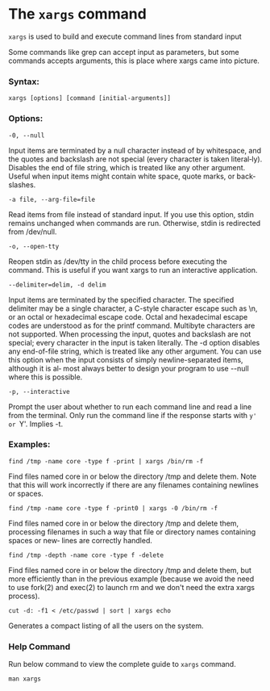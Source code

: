 # The `xargs` command

`xargs` is used to build and execute command lines from standard input


Some commands like grep can accept input as parameters, but some commands accepts arguments, this is place where xargs came into picture.
### Syntax:

```
xargs [options] [command [initial-arguments]]
```

### Options: 

```
-0, --null
```

Input  items  are terminated by a null character instead of by whitespace, and the quotes and backslash are not special (every character is taken literal‐ly).  Disables the end of file string, which is treated like any other argument.  Useful when input items might contain white space, quote marks, or back‐slashes. 


```
-a file, --arg-file=file
```

Read  items  from  file instead of standard input.  If you use this option, stdin remains unchanged when commands are run.  Otherwise, stdin is redirected
from /dev/null.


```
-o, --open-tty
```

Reopen stdin as /dev/tty in the child process before executing the command.  This is useful if you want xargs to run an interactive application.


```
--delimiter=delim, -d delim
```

Input items are terminated by the specified character.  The specified delimiter may be a single character, a C-style character escape such as  \n,  or  an
octal  or hexadecimal escape code.  Octal and hexadecimal escape codes are understood as for the printf command.   Multibyte characters are not supported.
When processing the input, quotes and backslash are not special; every character in the input is taken literally.  The -d option disables any  end-of-file
string,  which  is treated like any other argument.  You can use this option when the input consists of simply newline-separated items, although it is al‐
most always better to design your program to use --null where this is possible.

```
-p, --interactive
```

Prompt  the  user  about whether to run each command line and read a line from the terminal.  Only run the command line if the response starts with `y' or
`Y'.  Implies -t.


### Examples:


 ```
 find /tmp -name core -type f -print | xargs /bin/rm -f
 ```
Find files named core in or below the directory /tmp and delete them.  Note that this will work incorrectly if there are any  filenames  containing  newlines  or
spaces.


```
find /tmp -name core -type f -print0 | xargs -0 /bin/rm -f
```
Find  files  named core in or below the directory /tmp and delete them, processing filenames in such a way that file or directory names containing spaces or new‐
lines are correctly handled.


```
find /tmp -depth -name core -type f -delete
```

Find files named core in or below the directory /tmp and delete them, but more efficiently than in the previous example (because we avoid the need to use fork(2)
and exec(2) to launch rm and we don't need the extra xargs process).


```
cut -d: -f1 < /etc/passwd | sort | xargs echo
```

Generates a compact listing of all the users on the system.


### Help Command
Run below command to view the complete guide to `xargs` command.
```
man xargs
```